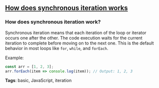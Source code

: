 ## [How does synchronous iteration works](#how-does-synchronous-iteration-works)

### How does synchronous iteration work?

Synchronous iteration means that each iteration of the loop or iterator occurs one after the other. The code execution waits for the current iteration to complete before moving on to the next one. This is the default behavior in most loops like `for`, `while`, and `forEach`.

Example:

```javascript
const arr = [1, 2, 3];
arr.forEach(item => console.log(item)); // Output: 1, 2, 3
```

**Tags**: basic, JavaScript, iteration


